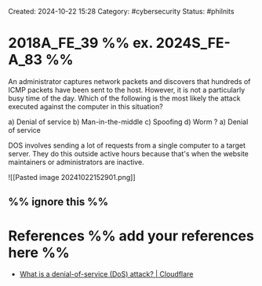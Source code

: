 Created: 2024-10-22 15:28
Category: #cybersecurity 
Status: #philnits



# 2018A_FE_39 %% ex. 2024S_FE-A_83 %%

An administrator captures network packets and discovers that hundreds of ICMP packets have been sent to the host. However, it is not a particularly busy time of the day. Which of the following is the most likely the attack executed against the computer in this situation?

a) Denial of service
b) Man-in-the-middle
c) Spoofing
d) Worm
? 
a) Denial of service

DOS involves sending a lot of requests from a single computer to a target server. They do this outside active hours because that's when the website maintainers or administrators are inactive.

![[Pasted image 20241022152901.png]]




%% ignore this %%
---









# References %% add your references here %%
- [What is a denial-of-service (DoS) attack? | Cloudflare](https://www.cloudflare.com/learning/ddos/glossary/denial-of-service/)